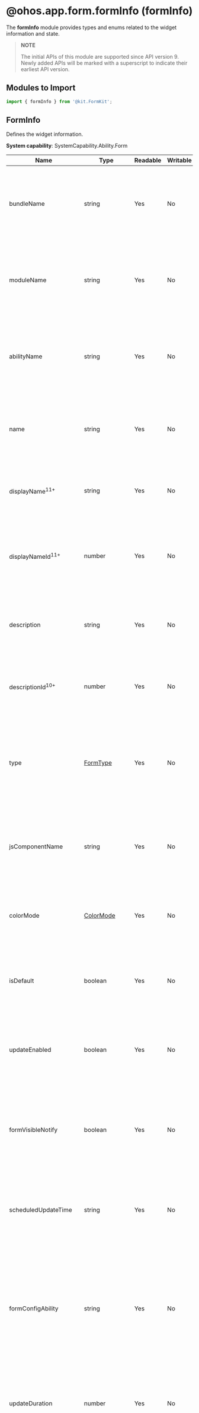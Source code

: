 # @ohos.app.form.formInfo (formInfo)

The **formInfo** module provides types and enums related to the widget information and state.

> **NOTE**
>
> The initial APIs of this module are supported since API version 9. Newly added APIs will be marked with a superscript to indicate their earliest API version.

## Modules to Import

```ts
import { formInfo } from '@kit.FormKit';
```

## FormInfo

Defines the widget information.

**System capability**: SystemCapability.Ability.Form

| Name       | Type                | Readable   | Writable   | Description                                                        |
| ----------- | -------- | -------- | -------------------- | ------------------------------------------------------------ |
| bundleName  | string               | Yes   | No    | Name of the bundle to which the widget belongs.<br>**Atomic service API**: This API can be used in atomic services since API version 11. |
| moduleName  | string               | Yes   | No    | Name of the module to which the widget belongs.<br>**Atomic service API**: This API can be used in atomic services since API version 11. |
| abilityName | string               | Yes   | No    | Name of the ability to which the widget belongs.<br>**Atomic service API**: This API can be used in atomic services since API version 11. |
| name        | string               | Yes   | No    | Name of an application or atomic service.<br>**Atomic service API**: This API can be used in atomic services since API version 11. |
| displayName<sup>11+</sup> | string               | Yes   | No    | Widget name.<br>**Atomic service API**: This API can be used in atomic services since API version 11. |
| displayNameId<sup>11+</sup> | number               | Yes   | No    | ID of the widget name displayed during widget preview.<br>**Atomic service API**: This API can be used in atomic services since API version 11. |
| description | string               | Yes   | No    | Description of the widget.<br>**Atomic service API**: This API can be used in atomic services since API version 11. |
| descriptionId<sup>10+</sup>      | number               | Yes   | No    | ID of the widget description.<br>**Atomic service API**: This API can be used in atomic services since API version 11. |
| type        | [FormType](#formtype)             | Yes   | No    | Type of the widget. Currently, JS and ArkTS widgets are supported.<br>**Atomic service API**: This API can be used in atomic services since API version 11. |
| jsComponentName      | string               | Yes   | No    | Name of the component used in the JS widget.<br>**Atomic service API**: This API can be used in atomic services since API version 11. |
| colorMode  | [ColorMode](#colormode) | Yes   | No    | Color mode of the widget.<br>**Atomic service API**: This API can be used in atomic services since API version 11. |
| isDefault    | boolean      | Yes   | No    | Whether the widget is the default one.<br>**Atomic service API**: This API can be used in atomic services since API version 11. |
| updateEnabled  | boolean               | Yes   | No    | Whether the widget is updatable.<br>**Atomic service API**: This API can be used in atomic services since API version 11. |
| formVisibleNotify  | boolean        | Yes   | No    | Whether to send a notification when the widget is visible.<br>**Atomic service API**: This API can be used in atomic services since API version 11. |
| scheduledUpdateTime        | string               | Yes   | No    | Time when the widget was updated.<br>**Atomic service API**: This API can be used in atomic services since API version 11. |
| formConfigAbility | string               | Yes   | No    | Configuration ability of the widget, that is, the ability corresponding to the option in the selection box displayed when the widget is long pressed.<br>**Atomic service API**: This API can be used in atomic services since API version 11. |
| updateDuration        | number       | Yes   | No    | Update period of the widget.<br>**Atomic service API**: This API can be used in atomic services since API version 11. |
| defaultDimension  | number | Yes   | No    | Widget specifications.<br>**Atomic service API**: This API can be used in atomic services since API version 11. |
| supportDimensions    | Array&lt;number&gt;      | Yes   | No    | Dimensions supported by the widget. For details, see [FormDimension](#formdimension).<br>**Atomic service API**: This API can be used in atomic services since API version 11. |
| customizeData    | Record\<string, string>      | Yes   | No    | Custom data of the widget.<br>**Atomic service API**: This API can be used in atomic services since API version 11. |
| isDynamic<sup>10+</sup>      | boolean               | Yes   | No    | Whether the widget is a dynamic widget.<br>ArkTS widgets are classified into dynamic and static widgets. JS widgets are all dynamic widgets.<br>**Atomic service API**: This API can be used in atomic services since API version 11. |
| transparencyEnabled<sup>11+</sup>      | boolean               | Yes   | No    | Whether the widget supports the setting of the background transparency.<br>For ArkTS widgets, the support for the background transparency setting depends on user configurations. For JS widgets, the background transparency setting is not supported.<br>**Atomic service API**: This API can be used in atomic services since API version 11. |
| supportedShapes<sup>12+</sup>    | Array&lt;number&gt;      | Yes   | No    | Shapes supported by the widget. For details about the available shapes, see [FormShape<sup>12+</sup>](#formshape12).<br>**Atomic service API**: This API can be used in atomic services since API version 12. |

## FormType

Enumerates the widget types.

**Atomic service API**: This API can be used in atomic services since API version 11.

**System capability**: SystemCapability.Ability.Form

| Name       | Value  | Description        |
| ----------- | ---- | ------------ |
| JS      | 1    | JS widget.  |
| eTS     | 2    | ArkTS widget. |

## ColorMode

Enumerates the color modes supported by the widget.

**Atomic service API**: This API can be used in atomic services since API version 11.

**System capability**: SystemCapability.Ability.Form

| Name       | Value  | Description        |
| ----------- | ---- | ------------ |
| MODE_AUTO   | -1    | Auto mode.  |
| MODE_DARK    | 0   | Dark mode.  |
| MODE_LIGHT     | 1   | Light mode.  |

## FormStateInfo

Describes the widget state information.

**Atomic service API**: This API can be used in atomic services since API version 11.

**System capability**: SystemCapability.Ability.Form

| Name       | Type                | Readable   | Writable   | Description                                                        |
| ----------- | -------- | -------- | -------------------- | ------------------------------------------------------------ |
| formState  | [FormState](#formstate)               | Yes   | No    | Widget state.                         |
| want  | [Want](../apis-ability-kit/js-apis-app-ability-want.md)         | Yes   | No    | Want text.   |

##  FormState

Enumerates the widget states.

**Atomic service API**: This API can be used in atomic services since API version 11.

**System capability**: SystemCapability.Ability.Form

| Name       | Value  | Description        |
| ----------- | ---- | ------------ |
| UNKNOWN    | -1    | Unknown state.  |
| DEFAULT     | 0   | Default state.  |
| READY      | 1   | Ready state.  |

##  FormParam

Enumerates the widget parameters.

**System capability**: SystemCapability.Ability.Form

| Name       | Value  | Description        |
| ----------- | ---- | ------------ |
| IDENTITY_KEY     | 'ohos.extra.param.key.form_identity'    | Widget ID.<br>**Atomic service API**: This API can be used in atomic services since API version 11.|
| DIMENSION_KEY      | 'ohos.extra.param.key.form_dimension'  | Widget dimension.<br>**Atomic service API**: This API can be used in atomic services since API version 11.|
| NAME_KEY       | 'ohos.extra.param.key.form_name'   | Widget name.<br>**Atomic service API**: This API can be used in atomic services since API version 11.|
| MODULE_NAME_KEY        | 'ohos.extra.param.key.module_name'   | Name of the module to which the widget belongs.<br>**Atomic service API**: This API can be used in atomic services since API version 11.|
| WIDTH_KEY        | 'ohos.extra.param.key.form_width'   | Widget width.<br>**Atomic service API**: This API can be used in atomic services since API version 11.|
| HEIGHT_KEY         | 'ohos.extra.param.key.form_height'   | Widget height.<br>**Atomic service API**: This API can be used in atomic services since API version 11.|
| TEMPORARY_KEY          | 'ohos.extra.param.key.form_temporary'   | Temporary widget.<br>**Atomic service API**: This API can be used in atomic services since API version 11.|
| ABILITY_NAME_KEY   | 'ohos.extra.param.key.ability_name'   | Ability name.<br>**Atomic service API**: This API can be used in atomic services since API version 11.|
| BUNDLE_NAME_KEY    | 'ohos.extra.param.key.bundle_name'   | Bundle name.<br>**Atomic service API**: This API can be used in atomic services since API version 11.|
| LAUNCH_REASON_KEY<sup>10+</sup>    | 'ohos.extra.param.key.form_launch_reason'   | Reason for creating the widget.<br>**Atomic service API**: This API can be used in atomic services since API version 11.|
| PARAM_FORM_CUSTOMIZE_KEY<sup>10+</sup>    | 'ohos.extra.param.key.form_customize'   | Custom data.<br>**Atomic service API**: This API can be used in atomic services since API version 11.|
| FORM_RENDERING_MODE_KEY<sup>11+</sup>    | 'ohos.extra.param.key.form_rendering_mode'   | Widget rendering mode.<br>**Atomic service API**: This API can be used in atomic services since API version 12. |
| HOST_BG_INVERSE_COLOR_KEY<sup>12+</sup>    | 'ohos.extra.param.key.host_bg_inverse_color'   | Inverse background color of the widget client.<br>**Atomic service API**: This API can be used in atomic services since API version 12.|
| FORM_LOCATION_KEY<sup>12+</sup>    | 'ohos.extra.param.key.form_location'   | Widget location.|
| FORM_PERMISSION_NAME_KEY<sup>12+</sup> | 'ohos.extra.param.key.permission_name' | Name of the permission.<br>**Atomic service API**: This API can be used in atomic services since API version 12. |
| FORM_PERMISSION_GRANTED_KEY<sup>12+</sup> | 'ohos.extra.param.key.permission_granted' | Whether the permission is granted.<br>**Atomic service API**: This API can be used in atomic services since API version 12. |

##  FormDimension

Enumerates the widget dimensions.

**System capability**: SystemCapability.Ability.Form

| Name       | Value  | Description        |
| ----------- | ---- | ------------ |
| Dimension_1_2      | 1   | 1 x 2.<br>**Atomic service API**: This API can be used in atomic services since API version 11.|
| Dimension_2_2      | 2   | 2 x 2.<br>**Atomic service API**: This API can be used in atomic services since API version 11.|
| Dimension_2_4      | 3   | 2 x 4.<br>**Atomic service API**: This API can be used in atomic services since API version 11.|
| Dimension_4_4      | 4   | 4 x 4.<br>**Atomic service API**: This API can be used in atomic services since API version 11.|
| Dimension_2_1      | 5   | 2 x 1.<br>**Atomic service API**: This API can be used in atomic services since API version 11.|
| DIMENSION_1_1<sup>11+<sup>      | 6   | 1 x 1.<br>**Atomic service API**: This API can be used in atomic services since API version 11.|
| DIMENSION_6_4<sup>12+<sup>      | 7   | 6 x 4.<br>**Atomic service API**: This API can be used in atomic services since API version 12.|

##  FormShape<sup>12+</sup> 

Enumerates the widget shapes.

**System capability**: SystemCapability.Ability.Form

| Name       | Value  | Description        |
| ----------- | ---- | ------------ |
| RECT        | 1   | Rectangle.<br>**Atomic service API**: This API can be used in atomic services since API version 12.|
| CIRCLE      | 2   | Circle.<br>**Atomic service API**: This API can be used in atomic services since API version 12.|

## FormInfoFilter

Defines the widget information filter. Only the widget information that meets the filter is returned.

**Atomic service API**: This API can be used in atomic services since API version 11.

**System capability**: SystemCapability.Ability.Form

| Name       | Type  | Mandatory        |Description        |
| ----------- | ---- | ------------ |------------ |
| moduleName    | string    |No   | Only the information about the widget whose **moduleName** is the same as the provided value is returned.<br>If this parameter is not set, **moduleName** is not used for filtering.  |



## VisibilityType

Enumerates the visibility types of the widget.

**Atomic service API**: This API can be used in atomic services since API version 11.

**System capability**: SystemCapability.Ability.Form

| Name       |  Value  | Description        |
| ----------- | ---- | ------------ |
| UNKNOWN<sup>10+</sup> | 0   | The visibility type of the widget is unknown. |
| FORM_VISIBLE | 1   | The widget is visible. |
| FORM_INVISIBLE   | 2   | The widget is invisible. |


## LaunchReason<sup>10+</sup>

Enumerates the reasons for creating a widget.

**Atomic service API**: This API can be used in atomic services since API version 11.

**System capability**: SystemCapability.Ability.Form

| Name       |  Value  | Description        |
| ----------- | ---- | ------------ |
| FORM_DEFAULT | 1   | The widget is created by default. |
| FORM_SHARE   | 2   | The widget is created for sharing. |
